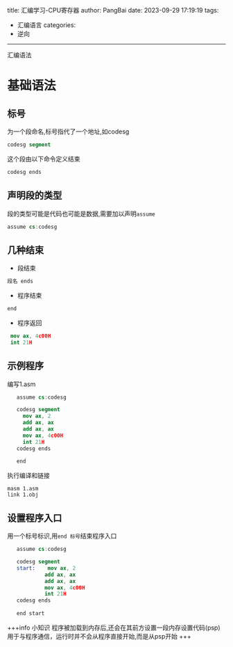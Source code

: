 title: 汇编学习-CPU寄存器
author: PangBai
date: 2023-09-29 17:19:19
tags:
- 汇编语言
categories:
- 逆向
---
汇编语法
<!--more-->
# 基础语法
## 标号
为一个段命名,标号指代了一个地址,如codesg
```nasm 
codesg segment
```
这个段由以下命令定义结束
```nasm
codesg ends
```
## 声明段的类型
段的类型可能是代码也可能是数据,需要加以声明```assume```
```nasm
assume cs:codesg
```
## 几种结束
 - 段结束
```nasm
段名 ends
```
 - 程序结束
```nasm
end
```
 - 程序返回
```nasm
 mov ax, 4c00H
 int 21H
```

## 示例程序
编写1.asm
```nasm
   assume cs:codesg

   codesg segment
     mov ax, 2
     add ax, ax
     add ax, ax
     mov ax, 4c00H
     int 21H
   codesg ends
   
   end
```
执行编译和链接
```shell
masm 1.asm
link 1.obj
```
## 设置程序入口
用一个标号标识,用```end 标号```结束程序入口


```nasm
   assume cs:codesg

   codesg segment
   start:    mov ax, 2
            add ax, ax
            add ax, ax
            mov ax, 4c00H
            int 21H
   codesg ends
   
   end start
```
+++info 小知识
程序被加载到内存后,还会在其前方设置一段内存设置代码(psp)用于与程序通信，运行时并不会从程序直接开始,而是从psp开始
+++

